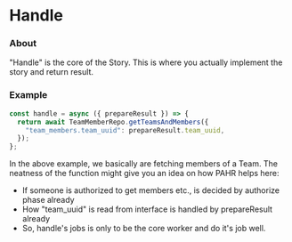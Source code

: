 # Handle

### About

"Handle" is the core of the Story. This is where you actually implement the story and return result.

### Example

```js
const handle = async ({ prepareResult }) => {
  return await TeamMemberRepo.getTeamsAndMembers({
    "team_members.team_uuid": prepareResult.team_uuid,
  });
};
```

In the above example, we basically are fetching members of a Team. The neatness of the function might give you an idea on how PAHR helps here:

- If someone is authorized to get members etc., is decided by authorize phase already
- How "team_uuid" is read from interface is handled by prepareResult already
- So, handle's jobs is only to be the core worker and do it's job well.